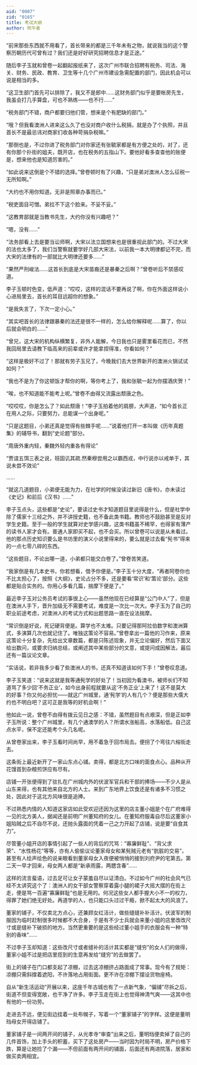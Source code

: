 ```yaml
---
aid: "0007"
zid: "0165"
title: 考试大纲
author: 吹牛者
---
```


“前宋那些东西就不用看了，首长带来的都是三千年未有之物，就说我当的这个警察历朝历代可曾有过？我们还是好好研究招聘信息才是正途。”

随后李子玉就和曾卷一起翻起报纸来了，这次广州市联合招聘有税务、司法、海关、财务、民政、教育、卫生等十几个广州市建设急需配置的部门，因此机会可以说是相当的多。

“这卫生部门首先可以排除了，我又不是郎中……这财务部门似乎是要帐房先生，我虽会打几手算盘，可也不熟练――也不行……”

“税务部门不错，商户都要归他们管，想来是个有肥缺的部门。”

“哦？但我看澳洲人进来这么久了也没对商户收什么税捐，就是办了个执照，并且首长不是最忌讳对商家们收各种苛捐杂税嘛。”

“那倒也是，不过你进了税务部门对你家还有张毓家都是有方便之处的，对了，还有你那个扑街的姐夫，既开店，也在税务的五指山下。要他好看多查查他的账便是，想来他也是知道厉害的。”

“如此说来这倒是个不错的选择。”曾卷顿时有了兴趣，“只是弟对澳洲人怎么征税一无所知啊。”

“大约也不用你知道。无非是照章办事而已。”

“税吏面目可憎。弟拉不下这个脸来。不妥不妥。”

“这教育部就是当教书先生，大约你没有兴趣吧？”

“嗯，没有……”

“法务部看上去是要当讼师啊，大宋以法立国想来也是很重视此部门的。不过大宋的法也太多了，我们当警察就要学好几部大宋法，以前我一本大明律都记不完，而大宋的法律有的一部就比大明律还要多……”

“果然严刑峻法……这首长到底是大宋苗裔还是暴秦之后啊？”曾卷听后不禁感叹道。

李子玉顿时色变，低声道：“哎哎，这样的混话不要再说了啊，你在外面这样说小心进局里去，首长的耳目远超你的想象。”

“是我失言了，下次一定小心。”

“其实吧首长的法律跟暴秦的法还是很不一样的，怎么给你解释呢……算了，你以后就会明白的……”

“曾兄，这大宋的机构纵横繁复，非外人能解，今日我也只是雾里看花而已，不然我回局里去请教下临高来的前辈或许才能拿捏得准，你看如何？”

“这样是极好不过了！那就有劳子玉兄了，今晚我们去大世界新开的澳洲火锅试试如何？”

“我也不是为了你这顿饭才帮你的啊，等你考上了，我和张毓一起为你摆酒庆贺！”

“唉，也不知道能不能考上呢。”曾卷不由得又流露出颓唐之色。

“哎哎哎，你是怎么了？如此颓唐！”李子玉拍着他的肩膀，大声道，“如今首长正在用人之际，只要努力，总能谋一个出身呢。”

“只是这题目，小弟还真是觉得有些棘手呢……”说着他打开一本叫做《历年真题集》的辅导书，翻到“史论题”部分。

“周唐外重内轻，秦魏外轻内重各有得论”

“贾谊五饵三表之说，班固讥其疏.然秦穆尝用之以霸西戎，中行说亦以戒单于，其说未尝不效论”

……

“就这几道题目，小弟便无能为力，在社学的时候没读过新旧《唐书》，亦未读过《史记》和前后《汉书》……”

李子玉点头，这些都是“史论”，要读过史书才知道题目里说得是什么，但是社学中除了儒家十三经之外，并不讲授史籍，也不备此类书籍。教师也不鼓励甚至是反对学生史籍。至于一般的学生就算对史学感兴趣，这类书籍虽不稀罕，也得家有薄产的读书人家才会有。普通人家即买不起，也不会买。所以曾卷可以说是从未看过。他的那点历史知识要么是书坊里的演义小说里得来的，要么就是过去看“髡书”得来的一点七零八碎的东西。

“这些题目，不论出哪一道，小弟都只能交白卷了。”曾卷苦笑道。

“我家倒是有几本史书，你若想看，借予你便是。”李子玉十分大度，“再者阿卷你也不比太担心了，按照《大纲》，史论占分不多，还是要看‘常识’和‘策论’部分。这些都是贴合实务的。你用心多看几篇，揣摩下便是了。”

最近李子玉对公务员考试的事很上心――虽然他现在已经算是“公门中人”了，但是在澳洲人手下，晋升加级无不需要考试，难度是一次比一次大。李子玉为了自己的职业前途考虑，对澳洲人的考试方式和出题思路一直在设法揣摩。

“常识倒是好说，死记硬背便是。算学也不太难。只要记得那阿拉伯数字和澳洲算式，多演算几次也就记住了。唯独这策论不容易。”曾卷拿出一篇他的习作来，原来这策论十分复杂，先给出文章数篇，都是只陈述现象，并无立论偏好，然后下面又给出数问，或要求归纳总结，或阐述其中某些部分的文意，或提问成因解法，最后还有一篇议论文章。

“实话说，若非我多少看了些澳洲人的书，还真不知道该如何下手！”曾卷叹息道。

李子玉笑道：“说来这就是我等通髡学的好处了！当初因为看澳书，被师长们不知道骂了多少回‘不务正业’，如今出身前程就要从这‘不务正业’上来了！这不是莫大的好事？你又何必担忧――就这广州城里，通‘髡学’的人有几个？便是那些大儒大约也不明白吧？这可正是我等的好机会啊！”

他如此一说，曾卷不由得有拨云见日之感：不错，虽然题目有点艰深，但是正如李子玉所说：整个广州城里，有几个通澳学的人？所谓水涨船高，水落船低。自己这点水平，保不定还能考个头几名呢。

从曾卷家出来，李子玉看时间尚早，用不着急于回市局去。便拐了个弯往六榕街走去。

这条街上最近新开了一家山东点心铺。卖得，都是北方口味的面食点心。品种从开花馒首到杂粮煎饼应有尽有。

店铺一开张便得到了驻扎在广州城内外的伏波军官兵和干部的捧场――不少人是从山东来得，也有其他来自北方的人士。来到广东地界上饮食还是有诸多不习惯之处，因此对于这北方风味很是追捧。

不过熟悉内情的人知道这家店如此受欢迎还因为这里的店主董小姐是个在广府难得一见的北方美人，据闻还是前明广州董知府的女儿。在董知府服毒自尽后这董家小姐陷贼之后不自尽不说，还抛头露面的凭着一己之力开起了店铺，说是要“自食其力”。

尽管董小姐开店的事情引起了一些人的背后的咒骂：“寡廉鲜耻”、“背父求荣”、“水性杨花”等等，亦有人偷偷议论董家母女和某髡贼元老有“肮脏的交易”，甚至有人绘声绘色的说亲眼看到董家母女入夜便被悄悄的接到刘府尹的宅第去。第二天一早才回来，母女两人都是“新承雨露，两腮含春”……

这样的流言蜚语，过去足可让女子蒙羞自尽以证清白。不过如今广州的社会风气已经不太讲究这个了：澳洲人的女干部女警察穿着露小腿的裙子大摇大摆的在街上走，便是骂一百遍“寡廉鲜耻”也是无用的。何况这些女人都手握大小不一的权力，得罪了她们绝无好处。再道学的人，也只能口头过过干瘾，掀不起太大的风浪了。

董家的铺子，不仅卖北方点心，还兼顾女红活计，做些缝缝补补活计。伏波军的制服因为临时赶制很多时候都不大合身，于是有不少士兵就会来董小姐的店里改改尺寸或是缝补下破损的地方。当然更重要的是这些经过董小姐手的衣服会有一种“特别的香味”……

不过李子玉却知道：这些改尺寸或者缝补的活计其实都是“缝穷”的女人们的做得，董家小姐不过是把店里揽到的生意再发给“缝穷”的去做罢了。

街上的铺子在门口都支起了凉棚，过去这凉棚挤占路面成了常事。现今有了规矩：凉棚只需斜撑着遮阳，不许落地占用街面。更不许在凉棚下摆设货物座椅。

自从“新生活运动”开展以来，这座千年古城也有了一点新气象，“偏铺”尽拆之后，街道不但变得宽敞，也干净了许多。李子玉走在街上也觉得神清气爽――这其中也有他的一份功劳。

走进去不远，便见街边挂着一处布幌子，写着一个“董家铺子”的字样。这便是董明珰母女开得店铺了。

董家铺子是一间两开间的铺子，从光孝寺“审查”出来之后，董明珰便卖掉了自己的几件首饰，加上手头的积蓄，买下了这处房产――当时因为时局不明，房产价格下跌，算是让她捡了个漏――不但前面有两开间的铺面，后面还有两进院落，居家和做买卖两相宜。
